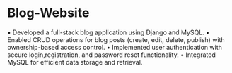 # Blog-Website

• Developed a full-stack blog application using Django and MySQL.
• Enabled CRUD operations for blog posts (create, edit, delete, publish) with
ownership-based access control.
• Implemented user authentication with secure login,registration, and password
reset functionality.
• Integrated MySQL for efficient data storage and retrieval.
